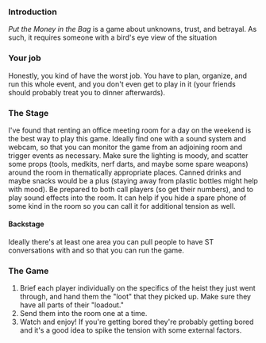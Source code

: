 ### Introduction
*Put the Money in the Bag* is a game about unknowns, trust, and betrayal. As such, it requires someone with a bird's eye view of the situation

### Your job
Honestly, you kind of have the worst job. You have to plan, organize, and run this whole event, and you don't even get to play in it (your friends should probably treat you to dinner afterwards).

### The Stage
I've found that renting an office meeting room for a day on the weekend is the best way to play this game. Ideally find one with a sound system and webcam, so that you can monitor the game from an adjoining room and trigger events as necessary. Make sure the lighting is moody, and scatter some props (tools, medkits, nerf darts, and maybe some spare weapons) around the room in thematically appropriate places. Canned drinks and maybe snacks would be a plus (staying away from plastic bottles might help with mood). Be prepared to both call players (so get their numbers), and to play sound effects into the room. 
It can help if you hide a spare phone of some kind in the room so you can call it for additional tension as well.
#### Backstage
Ideally there's at least one area you can pull people to have ST conversations with and so that you can run the game. 
### The Game
1. Brief each player individually on the specifics of the heist they just went through, and hand them the "loot" that they picked up. Make sure they have all parts of their "loadout."
2. Send them into the room one at a time.
3. Watch and enjoy! If you're getting bored they're probably getting bored and it's a good idea to spike the tension with some external factors. 
